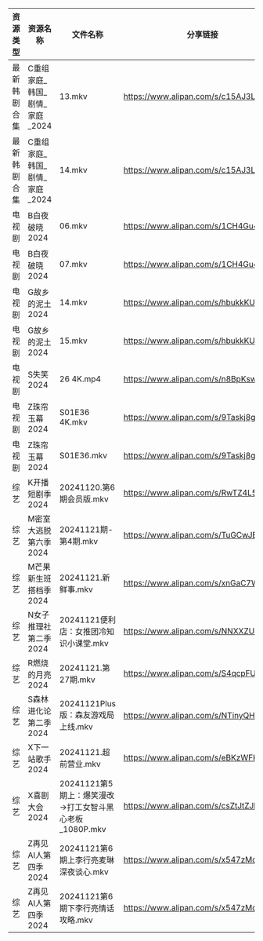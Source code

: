| 资源类型   | 资源名称                | 文件名称                                  | 分享链接                                 | 更新时间                |
| ------ | ------------------- | ------------------------------------- | ------------------------------------ | ------------------- |
| 最新韩剧合集 | C重组家庭_韩国_剧情_家庭_2024 | 13.mkv                                | https://www.alipan.com/s/c15AJ3LnYiE | 2024-11-21 00:05:22 |
| 最新韩剧合集 | C重组家庭_韩国_剧情_家庭_2024 | 14.mkv                                | https://www.alipan.com/s/c15AJ3LnYiE | 2024-11-21 00:05:21 |
| 电视剧    | B白夜破晓2024           | 06.mkv                                | https://www.alipan.com/s/1CH4Gu47Hq3 | 2024-11-21 14:05:09 |
| 电视剧    | B白夜破晓2024           | 07.mkv                                | https://www.alipan.com/s/1CH4Gu47Hq3 | 2024-11-21 14:05:09 |
| 电视剧    | G故乡的泥土2024          | 14.mkv                                | https://www.alipan.com/s/hbukkKUDCNQ | 2024-11-21 14:05:32 |
| 电视剧    | G故乡的泥土2024          | 15.mkv                                | https://www.alipan.com/s/hbukkKUDCNQ | 2024-11-21 14:05:32 |
| 电视剧    | S失笑2024             | 26 4K.mp4                             | https://www.alipan.com/s/n8BpKswATcQ | 2024-11-21 14:06:23 |
| 电视剧    | Z珠帘玉幕2024           | S01E36 4K.mkv                         | https://www.alipan.com/s/9Taskj8gkML | 2024-11-21 14:07:11 |
| 电视剧    | Z珠帘玉幕2024           | S01E36.mkv                            | https://www.alipan.com/s/9Taskj8gkML | 2024-11-21 14:07:11 |
| 综艺     | K开播短剧季2024          | 20241120.第6期会员版.mkv                   | https://www.alipan.com/s/RwTZ4L5wTYU | 2024-11-21 14:07:35 |
| 综艺     | M密室大逃脱第六季2024       | 20241121期-第4期.mkv                     | https://www.alipan.com/s/TuGCwJEjiaP | 2024-11-21 14:07:43 |
| 综艺     | M芒果新生班搭档季2024       | 20241121.新鲜事.mkv                      | https://www.alipan.com/s/xnGaC7WzgLK | 2024-11-21 14:07:54 |
| 综艺     | N女子推理社第二季2024       | 20241121便利店：女推团冷知识小课堂.mkv             | https://www.alipan.com/s/NNXXZUw3FNE | 2024-11-21 14:08:11 |
| 综艺     | R燃烧的月亮2024          | 20241121.第27期.mkv                     | https://www.alipan.com/s/S4qcpFUguQa | 2024-11-21 14:08:19 |
| 综艺     | S森林进化论第二季2024       | 20241121Plus版：森友游戏局上线.mkv             | https://www.alipan.com/s/NTinyQH8gfp | 2024-11-21 14:08:32 |
| 综艺     | X下一站歌手2024          | 20241121.超前营业.mkv                     | https://www.alipan.com/s/eBKzWFKqm82 | 2024-11-21 14:08:57 |
| 综艺     | X喜剧大会2024           | 20241121第5期上：爆笑漫改→打工女智斗黑心老板_1080P.mkv | https://www.alipan.com/s/csZtJtZJbGQ | 2024-11-21 14:09:02 |
| 综艺     | Z再见AI人第四季2024       | 20241121第6期上李行亮麦琳深夜谈心.mkv             | https://www.alipan.com/s/x547zMqipVp | 2024-11-21 14:09:53 |
| 综艺     | Z再见AI人第四季2024       | 20241121第6期下李行亮情话攻略.mkv               | https://www.alipan.com/s/x547zMqipVp | 2024-11-21 14:09:53 |
